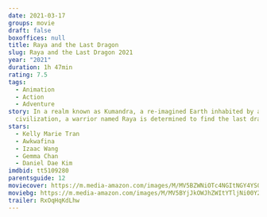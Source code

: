 ```yaml
---
date: 2021-03-17
groups: movie
draft: false
boxoffices: null
title: Raya and the Last Dragon
slug: Raya and the Last Dragon 2021
year: "2021"
duration: 1h 47min
rating: 7.5
tags:
  - Animation
  - Action
  - Adventure
story: In a realm known as Kumandra, a re-imagined Earth inhabited by an ancient
  civilization, a warrior named Raya is determined to find the last dragon.
stars:
  - Kelly Marie Tran
  - Awkwafina
  - Izaac Wang
  - Gemma Chan
  - Daniel Dae Kim
imdbid: tt5109280
parentsguide: 12
moviecover: https://m.media-amazon.com/images/M/MV5BZWNiOTc4NGItNGY4YS00ZGNkLThkOWEtMDE2ODcxODEwNjkwXkEyXkFqcGdeQXVyMTkxNjUyNQ@@._V1_FMjpg_UX1085_.jpg
moviebg: https://m.media-amazon.com/images/M/MV5BYjJkOWJhZWItYTljNi00Y2QyLWEwNDYtZWUxYTg4NDkzZGQ0XkEyXkFqcGdeQXVyMTEyMjM2NDc2._V1_FMjpg_UX1280_.jpg
trailer: RxOqHqKdLhw
---
```

